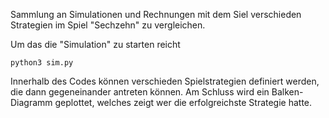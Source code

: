 Sammlung an Simulationen und Rechnungen mit dem Siel verschieden Strategien im Spiel "Sechzehn" zu vergleichen.

Um das die "Simulation" zu starten reicht
```
python3 sim.py
```
Innerhalb des Codes können verschieden Spielstrategien definiert werden, die dann gegeneinander antreten können.
Am Schluss wird ein Balken-Diagramm geplottet, welches zeigt wer die erfolgreichste Strategie hatte.
